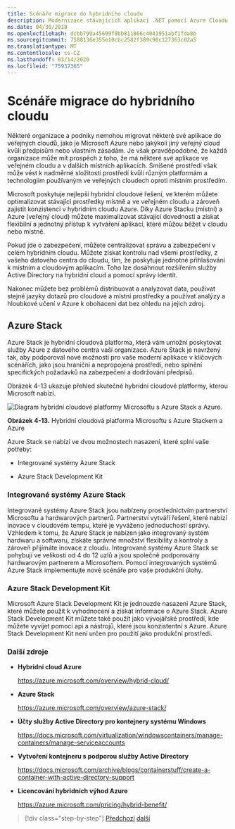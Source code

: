 ```yaml
---
title: Scénáře migrace do hybridního cloudu
description: Modernizace stávajících aplikací .NET pomocí Azure Cloudu a kontejnerů Windows | Migrace do hybridních cloudových scénářů
ms.date: 04/30/2018
ms.openlocfilehash: dcbb799a45609f8bb811866c4041951abf1fda8b
ms.sourcegitcommit: 7588136e355e10cbc2582f389c90c127363c02a5
ms.translationtype: MT
ms.contentlocale: cs-CZ
ms.lasthandoff: 03/14/2020
ms.locfileid: "75937365"
---
```

# <a name="migrate-to-hybrid-cloud-scenarios"></a>Scénáře migrace do hybridního cloudu

Některé organizace a podniky nemohou migrovat některé své aplikace do veřejných cloudů, jako je Microsoft Azure nebo jakýkoli jiný veřejný cloud kvůli předpisům nebo vlastním zásadám. Je však pravděpodobné, že každá organizace může mít prospěch z toho, že má některé své aplikace ve veřejném cloudu a v dalších místních aplikacích. Smíšené prostředí však může vést k nadměrné složitosti prostředí kvůli různým platformám a technologiím používaným ve veřejných cloudech oproti místním prostředím.

Microsoft poskytuje nejlepší hybridní cloudové řešení, ve kterém můžete optimalizovat stávající prostředky místně a ve veřejném cloudu a zároveň zajistit konzistenci v hybridním cloudu Azure. Díky Azure Stacku (místní) a Azure (veřejný cloud) můžete maximalizovat stávající dovednosti a získat flexibilní a jednotný přístup k vytváření aplikací, které můžou běžet v cloudu nebo místně.

Pokud jde o zabezpečení, můžete centralizovat správu a zabezpečení v celém hybridním cloudu. Můžete získat kontrolu nad všemi prostředky, z vašeho datového centra do cloudu, tím, že poskytuje jednotné přihlašování k místním a cloudovým aplikacím. Toho lze dosáhnout rozšířením služby Active Directory na hybridní cloud a pomocí správy identit.

Nakonec můžete bez problémů distribuovat a analyzovat data, používat stejné jazyky dotazů pro cloudové a místní prostředky a používat analýzy a hloubkové učení v Azure k obohacení dat bez ohledu na jejich zdroj.

## <a name="azure-stack"></a>Azure Stack

Azure Stack je hybridní cloudová platforma, která vám umožní poskytovat služby Azure z datového centra vaší organizace. Azure Stack je navržený tak, aby podporoval nové možnosti pro vaše moderní aplikace v klíčových scénářích, jako jsou hraniční a nepropojená prostředí, nebo splnění specifických požadavků na zabezpečení a dodržování předpisů.

Obrázek 4-13 ukazuje přehled skutečné hybridní cloudové platformy, kterou Microsoft nabízí.

![Diagram hybridní cloudové platformy Microsoftu s Azure Stack a Azure.](./media/migrate-to-hybrid-cloud-scenarios/microsoft-hybrid-cloud-platform.png)

**Obrázek 4-13.** Hybridní cloudová platforma Microsoftu s Azure Stackem a Azure

Azure Stack se nabízí ve dvou možnostech nasazení, které splní vaše potřeby:

- Integrované systémy Azure Stack

- Azure Stack Development Kit

### <a name="azure-stack-integrated-systems"></a>Integrované systémy Azure Stack

Integrované systémy Azure Stack jsou nabízeny prostřednictvím partnerství Microsoftu a hardwarových partnerů. Partnerství vytváří řešení, které nabízí inovace v cloudovém tempu, které je vyváženo jednoduchostí správy. Vzhledem k tomu, že Azure Stack je nabízen jako integrovaný systém hardwaru a softwaru, získáte správné množství flexibility a kontroly a zároveň přijímáte inovace z cloudu. Integrované systémy Azure Stack se pohybují ve velikosti od 4 do 12 uzlů a jsou společně podporovány hardwarovým partnerem a Microsoftem. Pomocí integrovaných systémů Azure Stack implementujte nové scénáře pro vaše produkční úlohy.

### <a name="azure-stack-development-kit"></a>Azure Stack Development Kit

Microsoft Azure Stack Development Kit je jednouzde nasazení Azure Stack, které můžete použít k vyhodnocení a získat informace o Azure Stack. Azure Stack Development Kit můžete také použít jako vývojářské prostředí, kde můžete vyvíjet pomocí api a nástrojů, které jsou konzistentní s Azure. Azure Stack Development Kit není určen pro použití jako produkční prostředí.

### <a name="additional-resources"></a>Další zdroje

- **Hybridní cloud Azure**

    <https://azure.microsoft.com/overview/hybrid-cloud/>

- **Azure Stack**

    <https://azure.microsoft.com/overview/azure-stack/>

- **Účty služby Active Directory pro kontejnery systému Windows**

    <https://docs.microsoft.com/virtualization/windowscontainers/manage-containers/manage-serviceaccounts>

- **Vytvoření kontejneru s podporou služby Active Directory**

    <https://docs.microsoft.com/archive/blogs/containerstuff/create-a-container-with-active-directory-support>

- **Licencování hybridních výhod Azure**

    <https://azure.microsoft.com/pricing/hybrid-benefit/>

>[!div class="step-by-step"]
>[Předchozí](life-cycle-ci-cd-pipelines-devops-tools.md)
>[další](../walkthroughs-technical-get-started-overview.md)
